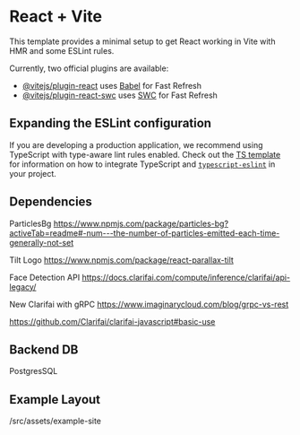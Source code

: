 # React + Vite

This template provides a minimal setup to get React working in Vite with HMR and some ESLint rules.

Currently, two official plugins are available:

- [@vitejs/plugin-react](https://github.com/vitejs/vite-plugin-react/blob/main/packages/plugin-react) uses [Babel](https://babeljs.io/) for Fast Refresh
- [@vitejs/plugin-react-swc](https://github.com/vitejs/vite-plugin-react/blob/main/packages/plugin-react-swc) uses [SWC](https://swc.rs/) for Fast Refresh

## Expanding the ESLint configuration

If you are developing a production application, we recommend using TypeScript with type-aware lint rules enabled. Check out the [TS template](https://github.com/vitejs/vite/tree/main/packages/create-vite/template-react-ts) for information on how to integrate TypeScript and [`typescript-eslint`](https://typescript-eslint.io) in your project.

## Dependencies

ParticlesBg
https://www.npmjs.com/package/particles-bg?activeTab=readme#-num---the-number-of-particles-emitted-each-time-generally-not-set

Tilt Logo
https://www.npmjs.com/package/react-parallax-tilt

Face Detection API
https://docs.clarifai.com/compute/inference/clarifai/api-legacy/

New Clarifai with gRPC
https://www.imaginarycloud.com/blog/grpc-vs-rest

https://github.com/Clarifai/clarifai-javascript#basic-use

## Backend DB

PostgresSQL

## Example Layout

/src/assets/example-site
